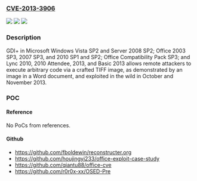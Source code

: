 ### [CVE-2013-3906](https://cve.mitre.org/cgi-bin/cvename.cgi?name=CVE-2013-3906)
![](https://img.shields.io/static/v1?label=Product&message=n%2Fa&color=blue)
![](https://img.shields.io/static/v1?label=Version&message=n%2Fa&color=blue)
![](https://img.shields.io/static/v1?label=Vulnerability&message=n%2Fa&color=brighgreen)

### Description

GDI+ in Microsoft Windows Vista SP2 and Server 2008 SP2; Office 2003 SP3, 2007 SP3, and 2010 SP1 and SP2; Office Compatibility Pack SP3; and Lync 2010, 2010 Attendee, 2013, and Basic 2013 allows remote attackers to execute arbitrary code via a crafted TIFF image, as demonstrated by an image in a Word document, and exploited in the wild in October and November 2013.

### POC

#### Reference
No PoCs from references.

#### Github
- https://github.com/fboldewin/reconstructer.org
- https://github.com/houjingyi233/office-exploit-case-study
- https://github.com/qiantu88/office-cve
- https://github.com/r0r0x-xx/OSED-Pre

